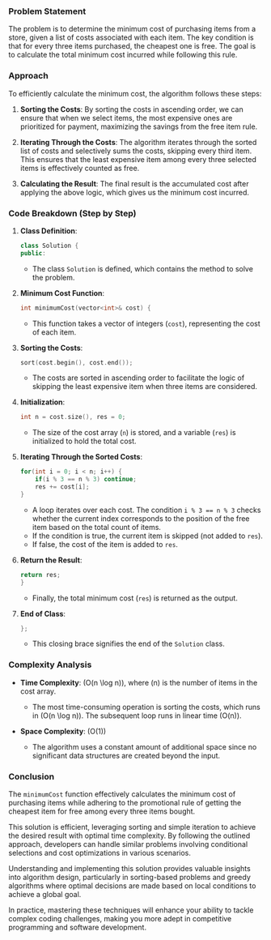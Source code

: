 ### Problem Statement

The problem is to determine the minimum cost of purchasing items from a store, given a list of costs associated with each item. The key condition is that for every three items purchased, the cheapest one is free. The goal is to calculate the total minimum cost incurred while following this rule.

### Approach

To efficiently calculate the minimum cost, the algorithm follows these steps:

1. **Sorting the Costs**: By sorting the costs in ascending order, we can ensure that when we select items, the most expensive ones are prioritized for payment, maximizing the savings from the free item rule.

2. **Iterating Through the Costs**: The algorithm iterates through the sorted list of costs and selectively sums the costs, skipping every third item. This ensures that the least expensive item among every three selected items is effectively counted as free.

3. **Calculating the Result**: The final result is the accumulated cost after applying the above logic, which gives us the minimum cost incurred.

### Code Breakdown (Step by Step)

1. **Class Definition**:
   ```cpp
   class Solution {
   public:
   ```
   - The class `Solution` is defined, which contains the method to solve the problem.

2. **Minimum Cost Function**:
   ```cpp
   int minimumCost(vector<int>& cost) {
   ```
   - This function takes a vector of integers (`cost`), representing the cost of each item.

3. **Sorting the Costs**:
   ```cpp
   sort(cost.begin(), cost.end());
   ```
   - The costs are sorted in ascending order to facilitate the logic of skipping the least expensive item when three items are considered.

4. **Initialization**:
   ```cpp
   int n = cost.size(), res = 0;
   ```
   - The size of the cost array (`n`) is stored, and a variable (`res`) is initialized to hold the total cost.

5. **Iterating Through the Sorted Costs**:
   ```cpp
   for(int i = 0; i < n; i++) {
       if(i % 3 == n % 3) continue;
       res += cost[i];
   }
   ```
   - A loop iterates over each cost. The condition `i % 3 == n % 3` checks whether the current index corresponds to the position of the free item based on the total count of items.
   - If the condition is true, the current item is skipped (not added to `res`).
   - If false, the cost of the item is added to `res`.

6. **Return the Result**:
   ```cpp
   return res;
   }
   ```
   - Finally, the total minimum cost (`res`) is returned as the output.

7. **End of Class**:
   ```cpp
   };
   ```
   - This closing brace signifies the end of the `Solution` class.

### Complexity Analysis

- **Time Complexity**: \(O(n \log n)\), where \(n\) is the number of items in the cost array.
  - The most time-consuming operation is sorting the costs, which runs in \(O(n \log n)\). The subsequent loop runs in linear time \(O(n)\).

- **Space Complexity**: \(O(1)\)
  - The algorithm uses a constant amount of additional space since no significant data structures are created beyond the input.

### Conclusion

The `minimumCost` function effectively calculates the minimum cost of purchasing items while adhering to the promotional rule of getting the cheapest item for free among every three items bought. 

This solution is efficient, leveraging sorting and simple iteration to achieve the desired result with optimal time complexity. By following the outlined approach, developers can handle similar problems involving conditional selections and cost optimizations in various scenarios.

Understanding and implementing this solution provides valuable insights into algorithm design, particularly in sorting-based problems and greedy algorithms where optimal decisions are made based on local conditions to achieve a global goal.

In practice, mastering these techniques will enhance your ability to tackle complex coding challenges, making you more adept in competitive programming and software development.